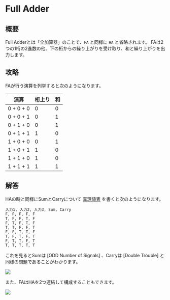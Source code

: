 # Full Adder

## 概要

Full Adderとは「全加算器」のことで、`FA` と同様に `HA` と省略されます。
FAは2つの1桁の2進数の他、下の桁からの繰り上がりを受け取り、和と繰り上がりを出力します。

## 攻略

FAが行う演算を列挙すると次のようになります。

| 演算 | 桁上り | 和 |
| - | - | - |
| 0 + 0 + 0 | 0 | 0 |
| 0 + 0 + 1 | 0 | 1 |
| 0 + 1 + 0 | 0 | 1 |
| 0 + 1 + 1 | 1 | 0 |
| 1 + 0 + 0 | 0 | 1 |
| 1 + 0 + 1 | 1 | 0 |
| 1 + 1 + 0 | 1 | 0 |
| 1 + 1 + 1 | 1 | 1 |

## 解答

<div class="spoiler">

HAの時と同様にSumとCarryについて [真理値表](#truth_table) を書くと次のようになります。

```truth_table
入力1, 入力2, 入力3, Sum, Carry
F, F, F, F, F
T, F, F, T, F
F, T, F, T, F
T, T, F, F, T
F, F, T, T, F
T, F, T, F, T
F, T, T, F, T
T, T, T, T, T
```

これを見るとSumは [ODD Number of Signals] 、Carryは [Double Trouble] と同様の問題であることがわかります。

![](https://gyazo.com/c7a881042ce8943c712fd76534142a67.png)

また、FAはHAを2つ連結して構成することもできます。

![](https://gyazo.com/d51b64908c5242d1fec85d8dd93958f5.png)

</div>

